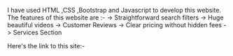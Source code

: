 I have used HTML ,CSS ,Bootstrap and Javascript to develop this website. The features of this website are :- -> Straightforward search filters -> Huge beautiful videos -> Customer Reviews -> Clear pricing without hidden fees -> Services Section

Here's the link to this site:- 
